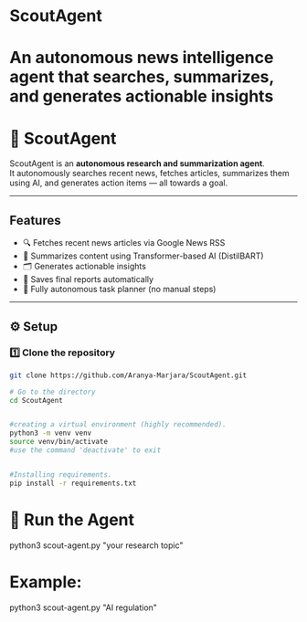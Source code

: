 # ScoutAgent
An autonomous news intelligence agent that searches, summarizes, and generates actionable insights
=======
# 🧭 ScoutAgent

ScoutAgent is an **autonomous research and summarization agent**.  
It autonomously searches recent news, fetches articles, summarizes them using AI, and generates action items — all towards a goal.

---

##  Features
- 🔍 Fetches recent news articles via Google News RSS  
- 🧠 Summarizes content using Transformer-based AI (DistilBART)  
- 🗂 Generates actionable insights  
- 💾 Saves final reports automatically  
- 🤖 Fully autonomous task planner (no manual steps)

---

## ⚙️ Setup
### 1️⃣ Clone the repository
```bash
git clone https://github.com/Aranya-Marjara/ScoutAgent.git

# Go to the directory
cd ScoutAgent


#creating a virtual environment (highly recommended).
python3 -m venv venv
source venv/bin/activate 
#use the command 'deactivate' to exit


#Installing requirements.
pip install -r requirements.txt 
```

# 🚀 Run the Agent
python3 scout-agent.py "your research topic"

# Example:

python3 scout-agent.py "AI regulation"

